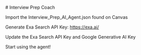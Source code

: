 \# Interview Prep Coach

Import the Interview\_Prep\_AI\_Agent.json found on Canvas

Generate Exa Search API Key: https://exa.ai/ 

Update the Exa Search API Key and Google Generative AI Key

Start using the agent!

